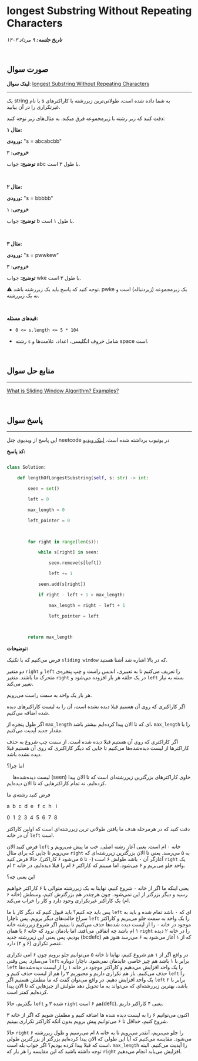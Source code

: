   
# longest Substring Without Repeating Characters



***تاریخ جلسه:*** *۹ مرداد ۱۴۰۳*


‌


## صورت سوال


**لینک سوال**: [longest Substring Without Repeating Characters](https://leetcode.com/problems/longest-substring-without-repeating-characters/)


---


یک string با نام s به شما داده شده است، طولانی‌ترین زیررشته با کاراکترهای غیرتکراری را در آن بیابید.



دقت کنید که زیر رشته با زیرمجموعه فرق میکند. به مثال‌های زیر توجه کنید:


**مثال ۱:**

  
**ورودی:** "s = abcabcbb"


**خروجی:** ۳


**توضیح:** جواب abc با طول ۳ است.

  
‌


**مثال ۲:**


**ورودی:** "s = bbbbb"

**خروجی:** ۱

**توضیح:** جواب b با طول ۱ است.


‌  


**مثال ۳:**

  
**ورودی:** "s = pwwkew"


**خروجی:** ۳


**توضیح:** جواب wke با طول ۳ است.


⚠️ توجه کنید که پاسخ باید یک زیررشته باشد. pwke یک زیرمجموعه (زیردنباله) است و نه یک زیررشته.


‌


**قیدهای مسئله:**

  
- `0 <= s.length <= 5 * 104`


- رشته `s` شامل حروف انگلیسی، اعداد، علامت‌ها و space است.  


‌


## منابع حل سوال


---


[What is Sliding Window Algorithm? Examples?](https://stackoverflow.com/questions/8269916/what-is-sliding-window-algorithm-examples)


‌


## پاسخ سوال


---


این پاسخ از ویدیوی چنل neetcode در یوتیوب برداشته شده است. [لینک ویدیو](https://www.youtube.com/watch?v=wiGpQwVHdE0)


 **کد پاسخ:**


```python

class Solution:

    def lengthOfLongestSubstring(self, s: str) -> int:

        seen = set()

        left = 0

        max_length = 0

        left_pointer = 0

  

        for right in range(len(s)):

            while s[right] in seen:

                seen.remove(s[left])

                left += 1

            seen.add(s[right])

            if right - left + 1 > max_length:

                max_length = right - left + 1

                left_pointer = left

  

        return max_length

```


**توضیحات:**


فرض می‌کنیم که با تکنیک `sliding window` که در بالا اشاره شد آشنا هستید.


دو متغیر `right` و `left` را تعریف می‌کنیم تا به تعبیری، اندیس راست و چپ پنجره‌ی متحرک ما باشند. متغیر `right` در یک حلقه هر بار افزوده می‌شود و `left` بسته به نیاز تغییر می‌کند.


هر بار یک واحد به سمت راست می‌رویم.


اگر کاراکتری که روی آن هستیم قبلا دیده نشده است، آن را به لیست کاراکترهای دیده شده اضافه می‌کنیم.


اگر طول پنجره از `max_length` ای که تا الان پیدا کرده‌ایم بیشتر باشد، `max_length` را با مقدار جدید آپدیت می‌کنیم.


اگر کاراکتری که روی آن هستیم قبلا دیده شده است، از سمت چپ شروع به حذف کاراکترها از لیست دیده‌شده‌ها می‌کنیم تا جایی که دیگر کاراکتری که روی آن هستیم قبلا دیده نشده باشد.

  
اما چرا؟


    لیست دیده‌شده‌ها (seen) حاوی کاراکترهای بزرگترین زیررشته‌ای است که تا الان پیدا کرده‌ایم، نه تمام کاراکترهایی که تا الان دیده‌ایم.

  
فرض کنید رشته‌ی ما


a  b  c  d  e   f  c  h   i


0  1  2  3  4  5  6  7  8


دقت کنید که در هرمرحله هدف ما یافتن طولانی ترین زیررشته‌ای است که اولین کاراکتر آن در خانه `left` است.


فرض کنید الان `left` خانه ۰ ام است. یعنی آغاز رشته اصلی. خب ما پیش می‌رویم و می‌رویم تا جایی که برای مثال `right` به ۵ می‌رسد. یعنی تا الان بزرگترین زیررشته‌ای که آغازگر آن ۰ باشد طولش ۶ است (۰ تا ۵ می‌شود ۶ کاراکتر). حالا فرض کنید `right` یک واحد جلو می‌بریم و ۶ می‌شود. اما میبینم که کاراکتر ۶ ام را قبلا دیده‌ایم، در خانه ۲ ام.


این یعنی چه؟


یعنی اینکه ما اگر از خانه ۰ شروع کنیم، نهایتا به یک زیررشته متوالی با ۶ کاراکتر خواهیم رسید و دیگر بزرگتر از این نمی‌شود. چون هرچقدر هم بزرگترش کنیم، وسطش (خانه ۶ ام) یک کاراکتر غیرتکراری وجود دارد و کار را خراب می‌کند.


پس باید چه کنیم؟ باید قبول کنیم که دیگر کار با ما `left` ای که ۰ باشد تمام شده و باید به سراغ حالت‌های دیگر برویم. پس ناچارا `left` را یک واحد به سمت جلو می‌بریم و کاراکتر موجود در خانه ۰ را از لیست دیده شده‌ها حذف می‌کنیم تا ببینیم اگر شروع زیررشته خانه ۱ ام باشد چه اتفاقی می‌افتد. اما یادمان نرود که خانه ۶ یا همان `right` را در خانه ۲ دیده بودیم، پس یعنی این زیررشته جدید (bcdefc) که از ۱ آغاز می‌شود به ۶ می‌رسد هنوز هم عنصر تکراری (۶ و ۲) دارد.


در واقع اگر از ۱ هم شروع کنیم، نهایتا تا خانه ۵ می‌توانیم جلو برویم چون ۶ امی تکراری می‌سازد. پس وقتی `left` برابر با ۱ باشد هم چیز خاصی عایدمان نمی‌شود. ناچارا دوباره `left` را یک واحد افزایش می‌دهیم و کاراکتر موجود در خانه ۱ را از لیست دیده‌شده‌ها حذف می‌کنیم. باز هم تکراری داریم و مجبوریم ۲ را هم از لیست حذف کنیم و `left` را یک واحد افزایش دهیم. در واقع می‌توان گفت که ما مطمئن هستیم اگر `left` برابر با ۲ باشد، بهترین زیررشته‌ای که می‌تواند به ما تحویل دهد طولش از چیزهایی که تا الان پیدا کرده‌ایم کمتر است.


بگذریم، حالا `left` شده ۳ و `right` هم ۶ است(defc). یعنی ۴ کاراکتر داریم.


اکنون می‌توانیم ۶ را به لیست دیده شده ها اضافه کنیم و مطمئن شویم که اگر از خانه ۳ شروع کنیم، حداقل تا ۶ می‌توانیم پیش برویم بدون آنکه کاراکتر تکراری ببینیم.


حالا `right` را جلو می‌بریم، آنقدر می‌رویم تا به خانه ۸ ام می‌رسیم و طول زیررشته ۶ می‌شود. مقایسه می‌کنیم که آیا این طولی که الان پیدا کرده‌ایم بزرگتر از بزرگترین طولی است که قبلا پیدا کرده بودیم؟ اگر جواب بله است، `max_length` را آپدیت می‌کنیم. البته توجه داشته باشید که این مقایسه را هر بار که `right` افزایش می‌یابد انجام می‌دهیم.
